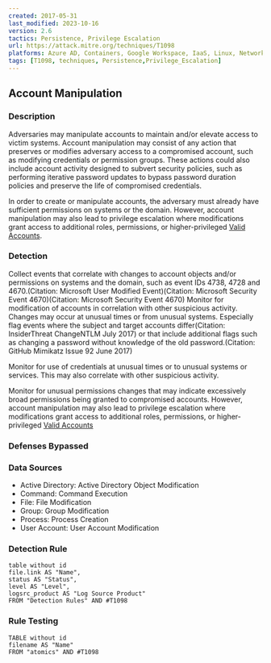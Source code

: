 ```yaml
---
created: 2017-05-31
last_modified: 2023-10-16
version: 2.6
tactics: Persistence, Privilege Escalation
url: https://attack.mitre.org/techniques/T1098
platforms: Azure AD, Containers, Google Workspace, IaaS, Linux, Network, Office 365, SaaS, Windows, macOS
tags: [T1098, techniques, Persistence,Privilege_Escalation]
---
```


## Account Manipulation

### Description

Adversaries may manipulate accounts to maintain and/or elevate access to victim systems. Account manipulation may consist of any action that preserves or modifies adversary access to a compromised account, such as modifying credentials or permission groups. These actions could also include account activity designed to subvert security policies, such as performing iterative password updates to bypass password duration policies and preserve the life of compromised credentials. 

In order to create or manipulate accounts, the adversary must already have sufficient permissions on systems or the domain. However, account manipulation may also lead to privilege escalation where modifications grant access to additional roles, permissions, or higher-privileged [Valid Accounts](https://attack.mitre.org/techniques/T1078).

### Detection

Collect events that correlate with changes to account objects and/or permissions on systems and the domain, such as event IDs 4738, 4728 and 4670.(Citation: Microsoft User Modified Event)(Citation: Microsoft Security Event 4670)(Citation: Microsoft Security Event 4670) Monitor for modification of accounts in correlation with other suspicious activity. Changes may occur at unusual times or from unusual systems. Especially flag events where the subject and target accounts differ(Citation: InsiderThreat ChangeNTLM July 2017) or that include additional flags such as changing a password without knowledge of the old password.(Citation: GitHub Mimikatz Issue 92 June 2017)

Monitor for use of credentials at unusual times or to unusual systems or services. This may also correlate with other suspicious activity.

Monitor for unusual permissions changes that may indicate excessively broad permissions being granted to compromised accounts. However, account manipulation may also lead to privilege escalation where modifications grant access to additional roles, permissions, or higher-privileged [Valid Accounts](https://attack.mitre.org/techniques/T1078)

### Defenses Bypassed



### Data Sources

  - Active Directory: Active Directory Object Modification
  -  Command: Command Execution
  -  File: File Modification
  -  Group: Group Modification
  -  Process: Process Creation
  -  User Account: User Account Modification
### Detection Rule

```dataview
table without id
file.link AS "Name",
status AS "Status",
level AS "Level",
logsrc_product AS "Log Source Product"
FROM "Detection Rules" AND #T1098
```

### Rule Testing

```dataview
TABLE without id
filename AS "Name"
FROM "atomics" AND #T1098
```
